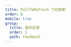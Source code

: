 ```yaml
---
title: PullToRefresh 下拉刷新
order: 6
mobile: true
group:
  title: 操作反馈
  order: 1
  path: feedback
---
```


<code src="../demo/PullToRefresh.jsx"></code>
<API src="../src/PullToRefresh.tsx"></API>

